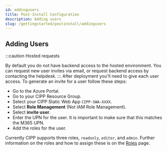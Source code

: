 ```yaml
---
id: addingusers
title: Post-Install Configuration
description: Adding users
slug: /gettingstarted/postinstall/addingusers
---
```


## Adding Users

:::caution Hosted requests

By default you do not have backend access to the hosted environment. You can request new user invites via email, or request backend access by contacting the helpdesk.
:::
After deployment you'll need to give each user access. To generate an invite for a user follow these steps:

- Go to the Azure Portal.
- Go to your CIPP Resource Group.
- Select your CIPP Static Web App `CIPP-SWA-XXXX`.
- Select **Role Management** (Not IAM Role Management).
- Select **invite user**.
- Enter the UPN for the user. It is important to make sure that this matches the M365 UPN.
- Add the roles for the user.


 Currently CIPP supports three roles, `readonly`, `editor`, and `admin`. Further information on the roles and how to assign these is on the [Roles](../../roles/) page.


